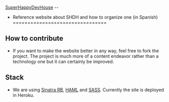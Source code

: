 [SuperHappyDevHouse](http://superhappydevhouse.mx/) --
* Reference website about SHDH and how to organize one (in Spanish)
================================

How to contribute
---------------------------------------
* If you want to make the website better in any way, feel free to fork the project. The project is much more of a content endeavor rather than a technology one but it can certainly be improved. 

Stack
---------------------------------------
* We are using [Sinatra RB](http://www.sinatra.rb.com), [HAML](http://haml-lang.com) and [SASS](http://sass-lang.com). Currently the site is deployed in Heroku.